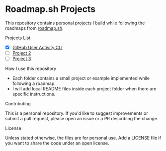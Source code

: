 # Roadmap.sh Projects

This repository contains personal projects I build while following the roadmaps from [roadmap.sh](https://roadmap.sh).

Projects List

- [x] [GitHub User Activity CLI](https://roadmap.sh/projects/github-user-activity)
- [ ] [Project 2](https://github.com/yourusername/project2)
- [ ] [Project 3](https://github.com/yourusername/project3)

How I use this repository

- Each folder contains a small project or example implemented while following a roadmap.
- I will add local README files inside each project folder when there are specific instructions.

Contributing

This is a personal repository. If you'd like to suggest improvements or submit a pull request, please open an issue or a PR describing the change.

License

Unless stated otherwise, the files are for personal use. Add a LICENSE file if you want to share the code under an open license.
